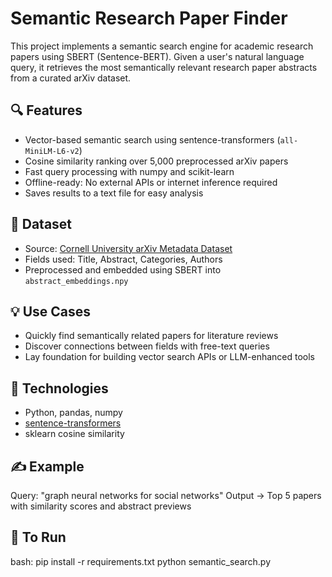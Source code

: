# Semantic Research Paper Finder

This project implements a semantic search engine for academic research papers using SBERT (Sentence-BERT). Given a user's natural language query, it retrieves the most semantically relevant research paper abstracts from a curated arXiv dataset.

## 🔍 Features
- Vector-based semantic search using sentence-transformers (`all-MiniLM-L6-v2`)
- Cosine similarity ranking over 5,000 preprocessed arXiv papers
- Fast query processing with numpy and scikit-learn
- Offline-ready: No external APIs or internet inference required
- Saves results to a text file for easy analysis

## 📁 Dataset
- Source: [Cornell University arXiv Metadata Dataset](https://www.kaggle.com/datasets/Cornell-University/arxiv)
- Fields used: Title, Abstract, Categories, Authors
- Preprocessed and embedded using SBERT into `abstract_embeddings.npy`

## 💡 Use Cases
- Quickly find semantically related papers for literature reviews
- Discover connections between fields with free-text queries
- Lay foundation for building vector search APIs or LLM-enhanced tools

## 🚀 Technologies
- Python, pandas, numpy
- [sentence-transformers](https://www.sbert.net/)
- sklearn cosine similarity

## ✍️ Example
Query: "graph neural networks for social networks"
Output → Top 5 papers with similarity scores and abstract previews

## 🔧 To Run
bash:
pip install -r requirements.txt
python semantic_search.py
